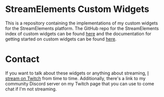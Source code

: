 # StreamElements Custom Widgets

This is a repository containing the implementations of my custom widgets for the StreamElements platform. The GitHub repo for the StreamElements index of custom widgets can be found [here](https://github.com/StreamElements/widgets) and the documentation for getting started on custom widgets can be found [here](https://github.com/StreamElements/widgets/blob/master/CustomCode.md).

# Contact 
If you want to talk about these widgets or anything about streaming, [I stream on Twitch](https://twitch.tv/monsterabe) from time to time. Additionally, there's a link to my community Discord server on my Twitch page that you can use to come chat if I'm not streaming.
